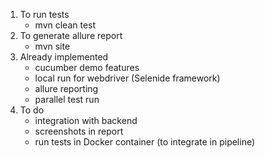 1. To run tests
    - mvn clean test
2. To generate allure report
    - mvn site
3. Already implemented
    - cucumber demo features
    - local run for webdriver (Selenide framework)
    - allure reporting
    - parallel test run
4. To do
    - integration with backend
    - screenshots in report
    - run tests in Docker container (to integrate in pipeline)